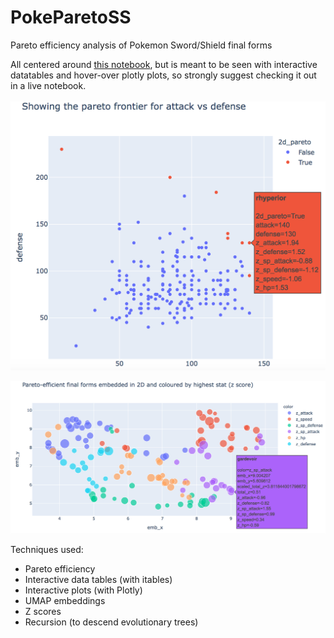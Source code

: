 # PokeParetoSS
Pareto efficiency analysis of Pokemon Sword/Shield final forms

All centered around [this notebook](https://github.com/drsaunders/PokeParetoSS/blob/main/PokeParetoSS.ipynb), but is meant to be seen with interactive datatables and hover-over plotly plots, so strongly suggest checking it out in a live notebook.

![](static_figs/example_2d_pareto.png)

![](static_figs/embedding_best_stat_coloured.png)

Techniques used:
* Pareto efficiency 
* Interactive data tables (with itables)
* Interactive plots (with Plotly)
* UMAP embeddings
* Z scores
* Recursion (to descend evolutionary trees)
